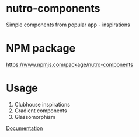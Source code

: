 # nutro-components

Simple components from popular app - inspirations

# NPM package

https://www.npmjs.com/package/nutro-components

# Usage

1. Clubhouse inspirations
2. Gradient components
3. Glassomorphism

[Documentation](https://nutro.netlify.app/)
